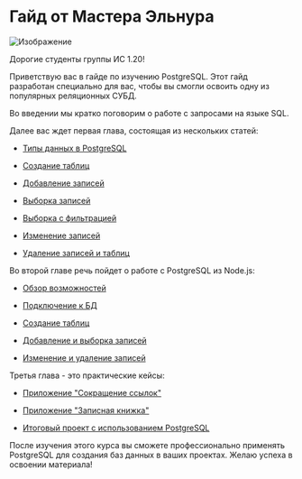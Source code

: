 # Гайд от Мастера Эльнура

![Изображение](https://aniyuki.com/wp-content/uploads/2022/08/aniyuki-hello-10.gif)

Дорогие студенты группы ИС 1.20!

Приветствую вас в гайде по изучению PostgreSQL. Этот гайд разработан специально для вас, чтобы вы смогли освоить одну из популярных реляционных СУБД.

Во введении мы кратко поговорим о работе с запросами на языке SQL.

Далее вас ждет первая глава, состоящая из нескольких статей:

- [Типы данных в PostgreSQL](lesson_1_1.md)

- [Создание таблиц](lesson_1_2.md) 

- [Добавление записей](lesson_1_3.md)

- [Выборка записей](lesson_1_4.md)

- [Выборка с фильтрацией](lesson_1_5.md)

- [Изменение записей](lesson_1_6.md)

- [Удаление записей и таблиц](lesson_1_7.md)

Во второй главе речь пойдет о работе с PostgreSQL из Node.js:

- [Обзор возможностей](lesson_2_1.md)

- [Подключение к БД](lesson_2_2.md)

- [Создание таблиц](lesson_2_3.md) 

- [Добавление и выборка записей](lesson_2_4.md)

- [Изменение и удаление записей](lesson_2_5.md)

Третья глава - это практические кейсы:

- [Приложение "Сокращение ссылок"](lesson_3_1.md)

- [Приложение "Записная книжка"](lesson_3_2.md) 

- [Итоговый проект с использованием PostgreSQL](lesson_3_3.md)

После изучения этого курса вы сможете профессионально применять PostgreSQL для создания баз данных в ваших проектах. Желаю успеха в освоении материала!